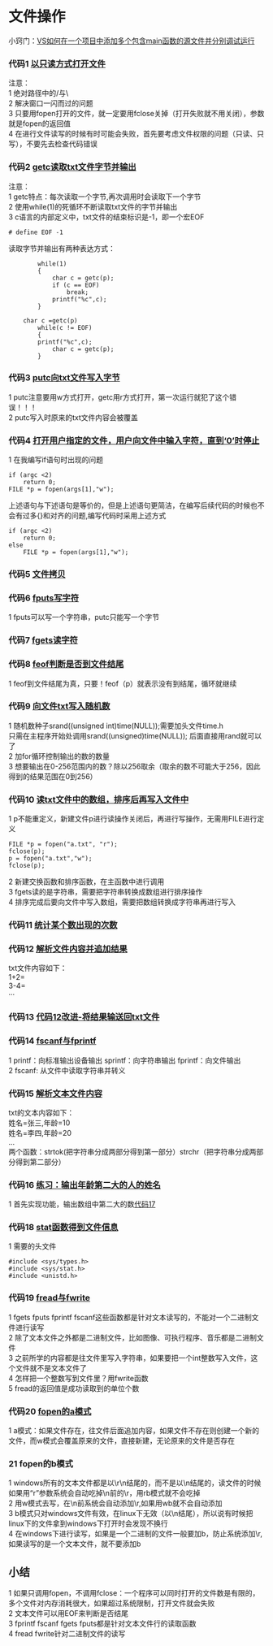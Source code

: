 # 文件操作
小窍门：[VS如何在一个项目中添加多个包含main函数的源文件并分别调试运行](https://blog.csdn.net/qq_30815237/article/details/87452311)  
### 代码1 [以只读方式打开文件](file1.cpp)  
注意：  
1 绝对路径中的/与\  
2 解决窗口一闪而过的问题  
3 只要用fopen打开的文件，就一定要用fclose关掉（打开失败就不用关闭），参数就是fopen的返回值  
4 在进行文件读写的时候有时可能会失败，首先要考虑文件权限的问题（只读、只写），不要先去检查代码错误  
### 代码2 [getc读取txt文件字节并输出](file2.cpp)  
注意：  
1 getc特点：每次读取一个字节,再次调用时会读取下一个字节  
2 使用while(1)的死循环不断读取txt文件的字节并输出  
3 c语言的内部定义中，txt文件的结束标识是-1，即一个宏EOF  
```
# define EOF -1  
```
读取字节并输出有两种表达方式：  
```
		while(1)
		{
			char c = getc(p);
			if (c == EOF)
				break;
			printf("%c",c);
		}
```
```
    char c =getc(p)
		while(c != EOF)
		{
    	printf("%c",c);
			char c = getc(p);
		}
```
### 代码3 [putc向txt文件写入字节](file3.cpp)  
1 putc注意要用w方式打开，getc用r方式打开，第一次运行就犯了这个错误！！！  
2 putc写入时原来的txt文件内容会被覆盖  
### 代码4 [打开用户指定的文件，用户向文件中输入字符，直到‘0’时停止](file4.cpp)
1 在我编写if语句时出现的问题  
```
if (argc <2)
	return 0;
FILE *p = fopen(args[1],"w");
```
上述语句与下述语句是等价的，但是上述语句更简洁，在编写后续代码的时候也不会有过多{}和对齐的问题,编写代码时采用上述方式  
```
if (argc <2)
	return 0;
else
	FILE *p = fopen(args[1],"w");
```
### 代码5 [文件拷贝](file5.cpp)
### 代码6 [fputs写字符](file6.cpp)
1 fputs可以写一个字符串，putc只能写一个字节  
### 代码7 [fgets读字符](file7.cpp)  
### 代码8 [feof判断是否到文件结尾](file8.cpp)
1 feof到文件结尾为真，只要！feof（p）就表示没有到结尾，循环就继续  
### 代码9 [向文件txt写入随机数](file9.cpp)
1 随机数种子srand((unsigned int)time(NULL));需要加头文件time.h  
只需在主程序开始处调用srand((unsigned)time(NULL)); 后面直接用rand就可以了  
2 加for循环控制输出的数的数量  
3 想要输出在0-256范围内的数？除以256取余（取余的数不可能大于256，因此得到的结果范围在0到256）  
### 代码10 [读txt文件中的数组，排序后再写入文件中](file10.cpp)
1 p不能重定义，新建文件p进行读操作关闭后，再进行写操作，无需用FILE进行定义  
```
FILE *p = fopen("a.txt", "r");
fclose(p);
p = fopen("a.txt","w");
fclose(p);
```
2 新建交换函数和排序函数，在主函数中进行调用  
3 fgets读的是字符串，需要把字符串转换成数组进行排序操作  
4 排序完成后要向文件中写入数组，需要把数组转换成字符串再进行写入  
### 代码11 [统计某个数出现的次数](file11.cpp)
### 代码12 [解析文件内容并追加结果](file12.cpp)
txt文件内容如下：  
1+2=  
3-4=  
···  
### 代码13 [代码12改进-将结果输送回txt文件](file13.cpp)
### 代码14 [fscanf与fprintf](file14.cpp)
1 printf：向标准输出设备输出 sprintf：向字符串输出 fprintf：向文件输出  
2 fscanf: 从文件中读取字符串并转义  
### 代码15 [解析文本文件内容](file15.cpp)
txt的文本内容如下：  
姓名=张三,年龄=10  
姓名=李四,年龄=20  
...  
两个函数：strtok(把字符串分成两部分得到第一部分）strchr（把字符串分成两部分得到第二部分）  
### 代码16 [练习：输出年龄第二大的人的姓名](file16.cpp)
1 首先实现功能，输出数组中第二大的数[代码17](file17.cpp)  
### 代码18 [stat函数得到文件信息](file18.cpp)
1 需要的头文件  
```
#include <sys/types.h>
#include <sys/stat.h>
#include <unistd.h>
```
### 代码19 [fread与fwrite](file19.cpp)
1 fgets fputs fprintf fscanf这些函数都是针对文本读写的，不能对一个二进制文件进行读写  
2 除了文本文件之外都是二进制文件，比如图像、可执行程序、音乐都是二进制文件  
3 之前所学的内容都是往文件里写入字符串，如果要把一个int整数写入文件，这个文件就不是文本文件了  
4 怎样把一个整数写到文件里？用fwrite函数  
5 fread的返回值是成功读取到的单位个数  
### 代码20 [fopen的a模式](file20.cpp)  
1 a模式：如果文件存在，往文件后面追加内容，如果文件不存在则创建一个新的文件，而w模式会覆盖原来的文件，直接新建，无论原来的文件是否存在  
### 21 fopen的b模式
1 windows所有的文本文件都是以\r\n结尾的，而不是以\n结尾的，读文件的时候如果用“r”参数系统会自动吃掉\n前的\r，用rb模式就不会吃掉  
2 用w模式去写，在\n前系统会自动添加\r,如果用wb就不会自动添加  
3 b模式只对windows文件有效，在linux下无效（以\n结尾），所以说有时候把linux下的文件拿到windows下打开时会发现不换行  
4 在windows下进行读写，如果是一个二进制的文件一般要加b，防止系统添加\r,如果读写的是一个文本文件，就不要添加b  

## 小结  
1 如果只调用fopen，不调用fclose：一个程序可以同时打开的文件数是有限的，多个文件对内存消耗很大，如果超过系统限制，打开文件就会失败  
2 文本文件可以用EOF来判断是否结尾  
3 fprintf fscanf fgets fputs都是针对文本文件行的读取函数  
4 fread fwrite针对二进制文件的读写  


